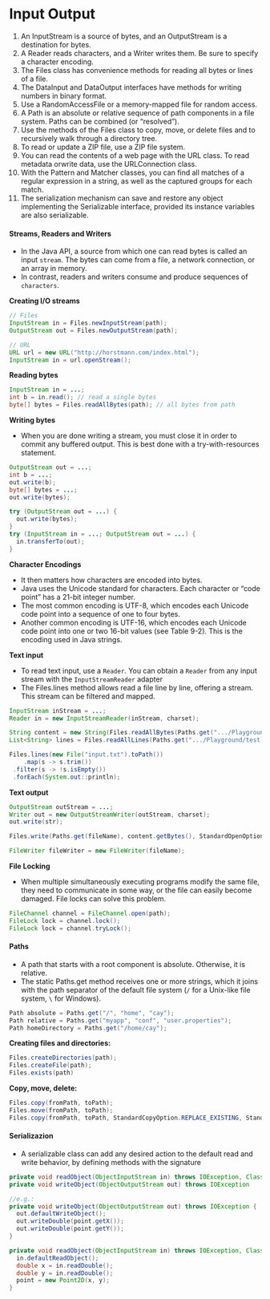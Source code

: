 # Input Output

1. An InputStream is a source of bytes, and an OutputStream is a destination for bytes.
2. A Reader reads characters, and a Writer writes them. Be sure to specify a character encoding.
3. The Files class has convenience methods for reading all bytes or lines of a file.
4. The DataInput and DataOutput interfaces have methods for writing numbers in binary format.
5. Use a RandomAccessFile or a memory-mapped file for random access.
6. A Path is an absolute or relative sequence of path components in a file system.
Paths can be combined (or “resolved”).
7. Use the methods of the Files class to copy, move, or delete files and to recursively walk through a directory tree.
8. To read or update a ZIP file, use a ZIP file system.
9. You can read the contents of a web page with the URL class. To read metadata orwrite data, use the URLConnection class.
10. With the Pattern and Matcher classes, you can find all matches of a regular expression in a string, as well as the captured groups for each match.
11. The serialization mechanism can save and restore any object implementing the Serializable interface, provided its instance variables are also serializable.

#### Streams, Readers and Writers
- In the Java API, a source from which one can read bytes is called an input `stream`. The bytes can come from a file, a network connection, or an array in memory.
- In contrast, readers and writers consume and produce
sequences of `characters`.

**Creating I/O streams**
```java
// Files
InputStream in = Files.newInputStream(path);
OutputStream out = Files.newOutputStream(path);

// URL
URL url = new URL("http://horstmann.com/index.html");
InputStream in = url.openStream();
```

**Reading bytes**
```java
InputStream in = ...;
int b = in.read(); // read a single bytes
byte[] bytes = Files.readAllBytes(path); // all bytes from path
```

**Writing bytes**
- When you are done writing a stream, you must close it in order to commit any buffered output. This is best done with a try-with-resources statement.

```java
OutputStream out = ...;
int b = ...;
out.write(b);
byte[] bytes = ...;
out.write(bytes);

try (OutputStream out = ...) {
  out.write(bytes);
}
try (InputStream in = ...; OutputStream out = ...) {
  in.transferTo(out);
}
```

**Character Encodings**
- It then matters how characters are encoded into bytes.
- Java uses the Unicode standard for characters. Each character or “code point” has a 21-bit integer number.
- The most common encoding is UTF-8, which encodes each Unicode code point into a sequence of one to four bytes.
- Another common encoding is UTF-16, which encodes each Unicode code point into one or two 16-bit values (see Table 9-2). This is the encoding used in Java strings.

**Text input**
- To read text input, use a `Reader`. You can obtain a `Reader` from any input stream with the `InputStreamReader` adapter
- The Files.lines method allows read a file line by line, offering a stream. This stream can be filtered and mapped.

```java
InputStream inStream = ...;
Reader in = new InputStreamReader(inStream, charset);

String content = new String(Files.readAllBytes(Paths.get(".../Playground/test.txt")));
List<String> lines = Files.readAllLines(Paths.get(".../Playground/test.txt"));

Files.lines(new File("input.txt").toPath())
    .map(s -> s.trim())
 .filter(s -> !s.isEmpty())
 .forEach(System.out::println);
```

**Text output**
```java
OutputStream outStream = ...;
Writer out = new OutputStreamWriter(outStream, charset);
out.write(str);

Files.write(Paths.get(fileName), content.getBytes(), StandardOpenOption.CREATE);

FileWriter fileWriter = new FileWriter(fileName);
```

**File Locking**
- When multiple simultaneously executing programs modify the same file, they need to communicate in some way, or the file can easily become damaged. File locks can solve this problem.

```java
FileChannel channel = FileChannel.open(path);
FileLock lock = channel.lock();
FileLock lock = channel.tryLock();
```

#### Paths
- A path that starts with a root component is absolute. Otherwise, it is relative.
- The static Paths.get method receives one or more strings, which it joins with the
path separator of the default file system (`/` for a Unix-like file system, `\` for
Windows).

```java
Path absolute = Paths.get("/", "home", "cay");
Path relative = Paths.get("myapp", "conf", "user.properties");
Path homeDirectory = Paths.get("/home/cay");
```

**Creating files and directories:**
```java
Files.createDirectories(path);
Files.createFile(path);
Files.exists(path)
```

**Copy, move, delete:**
```java
Files.copy(fromPath, toPath);
Files.move(fromPath, toPath);
Files.copy(fromPath, toPath, StandardCopyOption.REPLACE_EXISTING, StandardCopyOption.COPY_ATTRIBUTES);
```

#### Serializazion
- A serializable class can
add any desired action to the default read and write behavior, by defining methods
with the signature

```java
private void readObject(ObjectInputStream in) throws IOException, ClassNotFoundException
private void writeObject(ObjectOutputStream out) throws IOException

//e.g.:
private void writeObject(ObjectOutputStream out) throws IOException {
  out.defaultWriteObject();
  out.writeDouble(point.getX());
  out.writeDouble(point.getY());
}

private void readObject(ObjectInputStream in) throws IOException, ClassNotFoundException {
  in.defaultReadObject();
  double x = in.readDouble();
  double y = in.readDouble();
  point = new Point2D(x, y);
}
```
